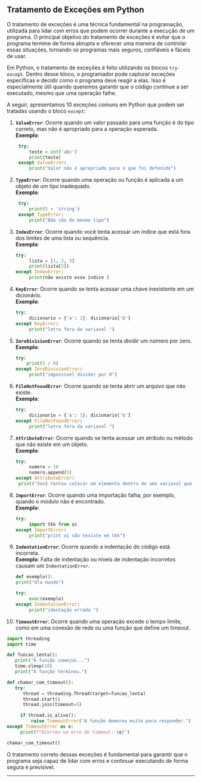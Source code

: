 ## Tratamento de Exceções em Python

O tratamento de exceções é uma técnica fundamental na programação, utilizada para lidar com erros que podem ocorrer durante a execução de um programa. O principal objetivo do tratamento de exceções é evitar que o programa termine de forma abrupta e oferecer uma maneira de controlar essas situações, tornando os programas mais seguros, confiáveis e fáceis de usar.

Em Python, o tratamento de exceções é feito utilizando os blocos `try-except`. Dentro desse bloco, o programador pode capturar exceções específicas e decidir como o programa deve reagir a elas. Isso é especialmente útil quando queremos garantir que o código continue a ser executado, mesmo que uma operação falhe.

A seguir, apresentamos 10 exceções comuns em Python que podem ser tratadas usando o bloco `except`:

1. **`ValueError`**: Ocorre quando um valor passado para uma função é do tipo correto, mas não é apropriado para a operação esperada.  
   **Exemplo**:  
   ```python
    try:
        texte = int('abc')
        print(texte)
    except ValueError:
        print("Valor não é apropriado para o que foi defenido")
   ```

2. **`TypeError`**: Ocorre quando uma operação ou função é aplicada a um objeto de um tipo inadequado.  
   **Exemplo**:  
   ```python
    try:
        print(5 + 'string')
    except TypeError:
        print("Não são do mesmo tipo")
   ```

3. **`IndexError`**: Ocorre quando você tenta acessar um índice que está fora dos limites de uma lista ou sequência.  
   **Exemplo**: 
   ```python
   try:
        lista = [1, 2, 3]
        print(lista[5])
   except IndexError:
        print(não existe esse índice )
   ```

4. **`KeyError`**: Ocorre quando se tenta acessar uma chave inexistente em um dicionário.  
   **Exemplo**:  
   ```python
   try:
        dicionario = {'a': 1}; dicionario['b']
   except KeyError:
        print("letra fora da variavel ")
   ```

5. **`ZeroDivisionError`**: Ocorre quando se tenta dividir um número por zero.  
   **Exemplo**: 
   ```python
   try:
       print(5 / 0)
   except ZeroDivisionError:
        print("impossivel divider por 0")
   ```

6. **`FileNotFoundError`**: Ocorre quando se tenta abrir um arquivo que não existe.  
   **Exemplo**:
   ```python
   try:
        dicionario = {'a': 1}; dicionario['b']
   except FileNotFoundError:
        print("letra fora da variavel ")
   ```

7. **`AttributeError`**: Ocorre quando se tenta acessar um atributo ou método que não existe em um objeto.  
   **Exemplo**: 
   ```python
   try:
        numero = 10
        numero.append(5)
   except AttributeError:
    print("Você tentou colocar um elemento dentro de uma variaval que não é uma lista.")
   ```

8. **`ImportError`**: Ocorre quando uma importação falha, por exemplo, quando o módulo não é encontrado.  
   **Exemplo**:  
   ```python
   try:
        import tkk from oi
   except ImportError:
        print("print oi não texiste em tkk")
   ```

9. **`IndentationError`**: Ocorre quando a indentação do código está incorreta.  
   **Exemplo**: Falta de indentação ou níveis de indentação incorretos causam um `IndentationError`.  
   ```python
   def exemplo():
   print("Ola mundo")

   try:
        exec(exemplo)
   except IndentationError:
        print("identação errada ")
   ```

10. **`TimeoutError`**: Ocorre quando uma operação excede o tempo limite, como em uma conexão de rede ou uma função que define um timeout.  
   ```python
   import threading
   import time

   def funcao_lenta():
      print("A função começou...")
      time.sleep(10)
      print("A função terminou.")

   def chamar_com_timeout():
      try:
         thread = threading.Thread(target=funcao_lenta)
         thread.start()
         thread.join(timeout=5)

        if thread.is_alive():
            raise TimeoutError("A função demorou muito para responder.")
   except TimeoutError as e:
        print(f"Ocorreu um erro de timeout: {e}")

chamar_com_timeout()

   ```

O tratamento correto dessas exceções é fundamental para garantir que o programa seja capaz de lidar com erros e continuar executando de forma segura e previsível.

---

